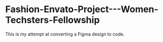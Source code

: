 # Fashion-Envato-Project---Women-Techsters-Fellowship
This is my attempt at converting a Figma design to code.
